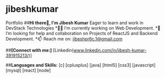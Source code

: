 # jibeshkumar
Portfolio
##**Hi there👋, I'm Jibesh Kumar**
Eager to learn and work in DevStack Technologies
*🧑‍💻 I’m currently working on Web Development.
*🤝 I’m looking for help and collaboration on Projects of ReactJS and Backend Development.
*📫 Reach me on: jibeshpr6c.1@gmail.com

##**[Connect with me:]**
[Linkedin(www.linkedin.com/in/jibesh-kumar-391915213/)]

##**Languages and Skills:**
[c] [cplusplus] [java] [html5] [css3] [javascript] [mysql] [react] [node]
